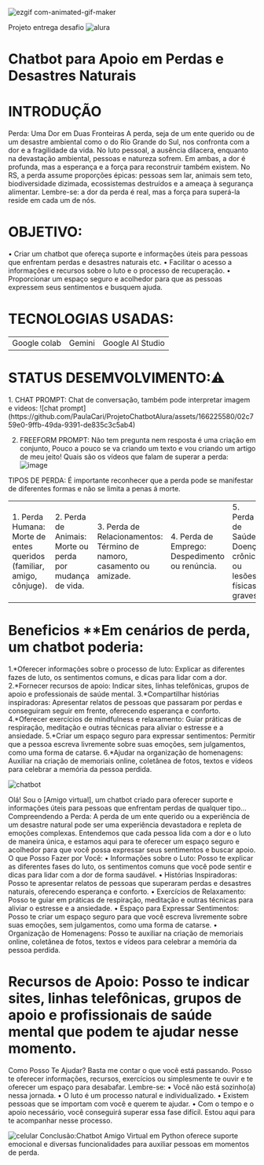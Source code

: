 ![ezgif com-animated-gif-maker](https://github.com/PaulaCari/ProjetoChatbotAlura/assets/166225580/516251cc-2003-4a35-9e2e-b480c01031e1)

Projeto entrega  desafio  ![alura](https://github.com/PaulaCari/ProjetoChatbotAlura/assets/166225580/c47891f7-0f67-40f8-8f41-07254a95fbe5) 
<h1>Chatbot para Apoio em Perdas e Desastres Naturais</h1>

<h1>INTRODUÇÃO</h1>
Perda: Uma Dor em Duas Fronteiras
A perda, seja de um ente querido ou de um desastre ambiental como o do Rio Grande do Sul, nos confronta com a dor e a fragilidade da vida.
No luto pessoal, a ausência dilacera, enquanto na devastação ambiental, pessoas e natureza sofrem. Em ambas, a dor é profunda, mas a esperança e a força para reconstruir também existem.
No RS, a perda assume proporções épicas: pessoas sem lar, animais sem teto, biodiversidade dizimada, ecossistemas destruídos e a ameaça à segurança alimentar.
Lembre-se: a dor da perda é real, mas a força para superá-la reside em cada um de nós.

<h1>OBJETIVO:</h1>
•	Criar um chatbot que ofereça suporte e informações úteis para pessoas que enfrentam perdas e desastres naturais etc.
•	Facilitar o acesso a informações e recursos sobre o luto e o processo de recuperação.
•	Proporcionar um espaço seguro e acolhedor para que as pessoas expressem seus sentimentos e busquem ajuda.

<h1>TECNOLOGIAS USADAS:</h1>
<table>
  <tr>
    <td>Google colab</td>
    <td>Gemini </td>
    <td>Google AI Studio</td>
  </tr>
</table>

<h1>STATUS DESEMVOLVIMENTO:⚠️</h1>
1. CHAT PROMPT: Chat de conversação, também pode interpretar imagem e videos:
![chat prompt](https://github.com/PaulaCari/ProjetoChatbotAlura/assets/166225580/02c759e0-9ffb-49da-9391-de835c3c5ab4)

2. FREEFORM PROMPT: Não tem pregunta nem resposta é uma criação em conjunto, Pouco a pouco se va criando um texto e vou criando um artigo de meu jeito!
Quais são os vídeos que falam de superar a perda:
![image](https://github.com/PaulaCari/ProjetoChatbotAlura/assets/166225580/ad44bc43-1def-42e9-9dc4-97ee68899ed8)

TIPOS DE PERDA:  É importante reconhecer que a perda pode se manifestar de diferentes formas e não se limita a penas á morte.
<table>
  <tr>
<td>1. Perda Humana: Morte de entes queridos (familiar, amigo, cônjuge).</td>
<td>2. Perda de Animais: Morte ou perda por mudança de vida.</td>
<td>3. Perda de Relacionamentos: Término de namoro, casamento ou amizade.</td>
<td>4. Perda de Emprego: Despedimento ou renúncia.</td>
<td>5. Perda de Saúde: Doença crônica ou lesões físicas graves.</td>
<td>6. Outras Perdas: Perda de bens materiais, perda de sonhos, perda de status social.</td>
<td>Lembre-se: Cada tipo de perda é única e possui impacto individual.</td>
    </tr>
</table>

<h1> Beneficios **Em cenários de perda, um chatbot poderia: </h1>
1.*Oferecer informações sobre o processo de luto: Explicar as diferentes fazes de luto, os sentimentos comuns, e dicas para lidar com a dor.
2.*Fornecer recursos de apoio: Indicar sites, linhas telefônicas, grupos de apoio e professionais de saúde mental.
3.*Compartilhar histórias inspiradoras: Apresentar relatos de pessoas que passaram por perdas e conseguiram seguir em frente, oferecendo esperança e conforto.
4.*Oferecer exercícios de mindfulness e relaxamento: Guiar práticas de respiração, meditação e outras técnicas para aliviar o estresse e a ansiedade.
5.*Criar um espaço seguro para expressar sentimentos: Permitir que a pessoa escreva livremente sobre suas emoções, sem julgamentos, como uma forma de catarse. 
6.*Ajudar na organização de homenagens: Auxiliar na criação de memoriais online, coletânea de fotos, textos e vídeos para celebrar a memória da pessoa perdida.

![chatbot](https://github.com/PaulaCari/ProjetoChatbotAlura/assets/166225580/78570a52-ef0d-4562-b290-7fbdfe716b4c)

Olá! Sou o [Amigo virtual], um chatbot criado para oferecer suporte e informações úteis para pessoas que enfrentam perdas de qualquer tipo...
Compreendendo a Perda:
A perda de um ente querido ou a experiência de um desastre natural pode ser uma experiência devastadora e repleta de emoções complexas. Entendemos que cada pessoa lida com a dor e o luto de maneira única, e estamos aqui para te oferecer um espaço seguro e acolhedor para que você possa expressar seus sentimentos e buscar apoio.
O que Posso Fazer por Você:
•	Informações sobre o Luto: Posso te explicar as diferentes fases do luto, os sentimentos comuns que você pode sentir e dicas para lidar com a dor de forma saudável.
•	Histórias Inspiradoras: Posso te apresentar relatos de pessoas que superaram perdas e desastres naturais, oferecendo esperança e conforto.
•	Exercícios de Relaxamento: Posso te guiar em práticas de respiração, meditação e outras técnicas para aliviar o estresse e a ansiedade.
•	Espaço para Expressar Sentimentos: Posso te criar um espaço seguro para que você escreva livremente sobre suas emoções, sem julgamentos, como uma forma de catarse.
•	Organização de Homenagens: Posso te auxiliar na criação de memoriais online, coletânea de fotos, textos e vídeos para celebrar a memória da pessoa perdida.
<h1>Recursos de Apoio: Posso te indicar sites, linhas telefônicas, grupos de apoio e profissionais de saúde mental que podem te ajudar nesse momento.</h1>
Como Posso Te Ajudar?
Basta me contar o que você está passando. Posso te oferecer informações, recursos, exercícios ou simplesmente te ouvir e te oferecer um espaço para desabafar.
Lembre-se:
•	Você não está sozinho(a) nessa jornada.
•	O luto é um processo natural e individualizado.
•	Existem pessoas que se importam com você e querem te ajudar.
•	Com o tempo e o apoio necessário, você conseguirá superar essa fase difícil.
Estou aqui para te acompanhar nesse processo.

![celular](https://github.com/PaulaCari/ProjetoChatbotAlura/assets/166225580/8f482928-3f51-4bac-b237-ef40f8f66c1c)
Conclusão:Chatbot Amigo Virtual em Python oferece suporte emocional e diversas funcionalidades para auxiliar pessoas em momentos de perda.






